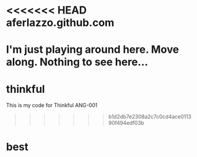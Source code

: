 <<<<<<< HEAD
aferlazzo.github.com
====================

I'm just playing around here. Move along. Nothing to see here...
=======
thinkful
========

This is my code for Thinkful ANG-001
>>>>>>> b1d2db7e2308a2c7c0cd4ace011390f494edf03b
# best
